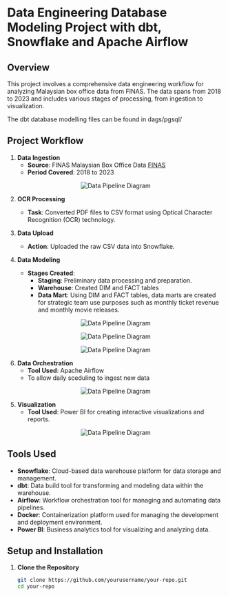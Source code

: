 # Data Engineering Database Modeling Project with dbt, Snowflake and Apache Airflow

## Overview

This project involves a comprehensive data engineering workflow for analyzing Malaysian box office data from FINAS. The data spans from 2018 to 2023 and includes various stages of processing, from ingestion to visualization.

The dbt database modelling files can be found in dags/pgsql/

## Project Workflow

1. **Data Ingestion**
   - **Source**: FINAS Malaysian Box Office Data [FINAS](https://www.finas.gov.my/en/malaysian-box-office/)
   - **Period Covered**: 2018 to 2023

<p align="center">
  <img src="https://github.com/user-attachments/assets/94400f44-2b40-4c03-8a75-b4396453cf41" alt="Data Pipeline Diagram"/>
</p>

2. **OCR Processing**
   - **Task**: Converted PDF files to CSV format using Optical Character Recognition (OCR) technology.

3. **Data Upload**
   - **Action**: Uploaded the raw CSV data into Snowflake.

4. **Data Modeling**
   - **Stages Created**:
     - **Staging**: Preliminary data processing and preparation.
     - **Warehouse**: Created DIM and FACT tables
     - **Data Mart**: Using DIM and FACT tables, data marts are created for strategic team use purposes such as monthly ticket revenue and monthly movie releases.

<p align="center">
  <img src="https://github.com/user-attachments/assets/640b6add-4d8e-4967-816a-6e335e9613ec" alt="Data Pipeline Diagram"/>
</p>

<p align="center">
  <img src="https://github.com/user-attachments/assets/c7857ce7-f17b-4c39-8f99-09e826a07a1a" alt="Data Pipeline Diagram"/>
</p>

<p align="center">
  <img src="https://github.com/user-attachments/assets/e5066e34-c36b-41cb-be40-4d8187f909d7" alt="Data Pipeline Diagram"/>
</p>

6. **Data Orchestration**
   - **Tool Used**: Apache Airflow
   - To allow daily sceduling to ingest new data

<p align="center">
  <img src="https://github.com/user-attachments/assets/0c34b05b-2e9a-4b85-b45c-1e37444b60b1" alt="Data Pipeline Diagram"/>
</p>

5. **Visualization**
   - **Tool Used**: Power BI for creating interactive visualizations and reports.

<p align="center">
  <img src="https://github.com/user-attachments/assets/7544743c-6351-4ee7-81f2-1ee6e04eb49f" alt="Data Pipeline Diagram"/>
</p>


## Tools Used

- **Snowflake**: Cloud-based data warehouse platform for data storage and management.
- **dbt**: Data build tool for transforming and modeling data within the warehouse.
- **Airflow**: Workflow orchestration tool for managing and automating data pipelines.
- **Docker**: Containerization platform used for managing the development and deployment environment.
- **Power BI**: Business analytics tool for visualizing and analyzing data.

## Setup and Installation

1. **Clone the Repository**

   ```bash
   git clone https://github.com/yourusername/your-repo.git
   cd your-repo
